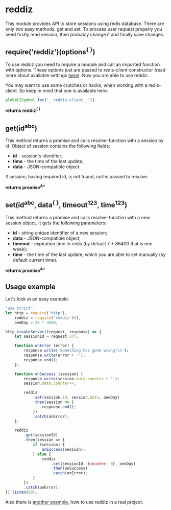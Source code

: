 # reddiz
This module provides API to store sessions using redis database. There are only two easy methods: get and set. To process user request properly you need firstly read session, then probably change it and finally save changes.

## require('reddiz')(options<sup>{ }</sup>)
To use reddiz you need to require a module and call an imported function with options. These options just are passed to redis-client constructor (read more about available settings [here](https://github.com/NodeRedis/node_redis)). Now you are able to use reddiz.

You may want to use some crutches or hacks, when working with a redis-client. So keep in mind that one is available here:
```javascript
global[Symbol.for('__reddiz-client__')]
```

**returns reddiz<sup>{ }</sup>**

## get(id<sup>abc</sup>)
This method returns a promise and calls resolve-function with a session by id. Object of session contains the following fields:
+ **id** - session's identifier;
+ **time** - the time of the last update;
+ **data** - JSON-compatible object.

If session, having required id, is not found, null is passed to resolve.

**returns promise<sup>A+</sup>**

## set(id<sup>abc</sup>, data<sup>{ }</sup>, timeout<sup>123</sup>, time<sup>123</sup>)
This method returns a promise and calls resolve-function with a new session object. It gets the following parameters:
+ **id** - string unique identifier of a new session;
+ **data** - JSON-compatible object;
+ **timeout** - expiration time in redis (by default 7 * 86400 that is one week);
+ **time** - the time of the last update, which you are able to set manually (by default current time).

**returns promise<sup>A+</sup>**

## Usage example
Let's look at an easy example:
```javascript
'use strict';
let http = require('http'),
    reddiz = require('reddiz')(),
    oneDay = 24 * 3600;

http.createServer((request, response) => {
    let sessionId = request.url;

    function onError (error) {
        response.write('Something has gone wrong!\n');
        response.write(error + '');
        response.end();
    };

    function onSuccess (session) {
        response.write(session.data.counter + '');
        session.data.counter++;

        reddiz
            .set(session.id, session.data, oneDay)
            .then(session => {
                response.end();
            })
            .catch(onError);
    };

    reddiz
        .get(sessionId)
        .then(session => {
            if (session) {
                onSuccess(session);
            } else {
                reddiz
                    .set(sessionId, {counter: 0}, oneDay)
                    .then(onSuccess)
                    .catch(onError);
            }
        })
        .catch(onError);
}).listen(80);
```
Also there is [another example](https://github.com/Enet/demo-es2015), how to use reddiz in a real project.
